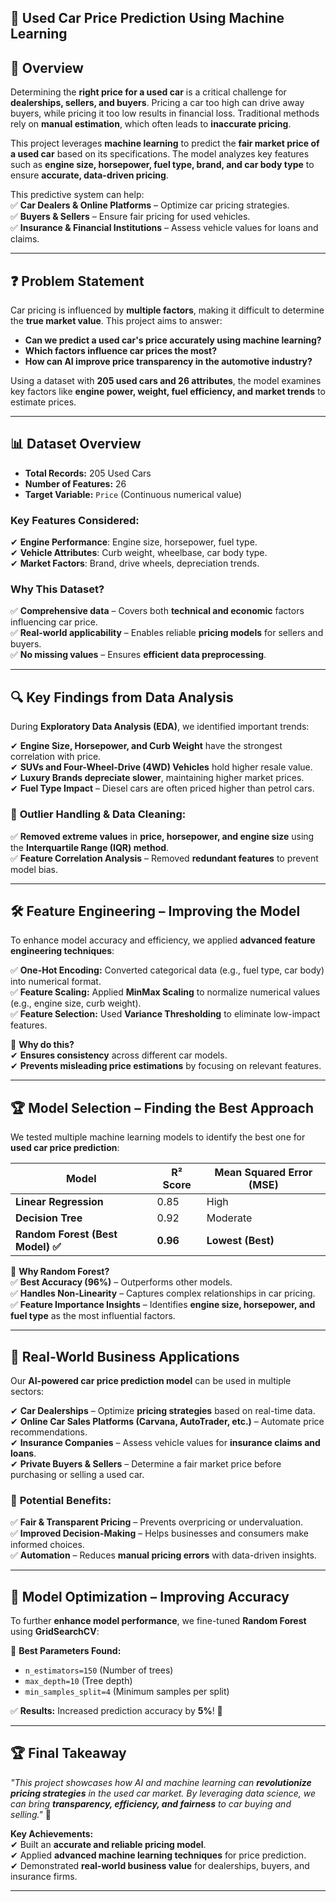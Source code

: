 ## 🚗 Used Car Price Prediction Using Machine Learning  

## 📌 Overview  
Determining the **right price for a used car** is a critical challenge for **dealerships, sellers, and buyers**. Pricing a car too high can drive away buyers, while pricing it too low results in financial loss. Traditional methods rely on **manual estimation**, which often leads to **inaccurate pricing**.  

This project leverages **machine learning** to predict the **fair market price of a used car** based on its specifications. The model analyzes key features such as **engine size, horsepower, fuel type, brand, and car body type** to ensure **accurate, data-driven pricing**.  

This predictive system can help:  
✅ **Car Dealers & Online Platforms** – Optimize car pricing strategies.  
✅ **Buyers & Sellers** – Ensure fair pricing for used vehicles.  
✅ **Insurance & Financial Institutions** – Assess vehicle values for loans and claims.  

---

## ❓ **Problem Statement**  
Car pricing is influenced by **multiple factors**, making it difficult to determine the **true market value**. This project aims to answer:  

- **Can we predict a used car's price accurately using machine learning?**  
- **Which factors influence car prices the most?**  
- **How can AI improve price transparency in the automotive industry?**  

Using a dataset with **205 used cars and 26 attributes**, the model examines key factors like **engine power, weight, fuel efficiency, and market trends** to estimate prices.  

---

## 📊 **Dataset Overview**  
- **Total Records:** 205 Used Cars  
- **Number of Features:** 26  
- **Target Variable:** `Price` (Continuous numerical value)  

### **Key Features Considered:**  
✔ **Engine Performance**: Engine size, horsepower, fuel type.  
✔ **Vehicle Attributes**: Curb weight, wheelbase, car body type.  
✔ **Market Factors**: Brand, drive wheels, depreciation trends.  

### **Why This Dataset?**  
✅ **Comprehensive data** – Covers both **technical and economic** factors influencing car price.  
✅ **Real-world applicability** – Enables reliable **pricing models** for sellers and buyers.  
✅ **No missing values** – Ensures **efficient data preprocessing**.  

---

## 🔍 **Key Findings from Data Analysis**  
During **Exploratory Data Analysis (EDA)**, we identified important trends:

✔ **Engine Size, Horsepower, and Curb Weight** have the strongest correlation with price.  
✔ **SUVs and Four-Wheel-Drive (4WD) Vehicles** hold higher resale value.  
✔ **Luxury Brands depreciate slower**, maintaining higher market prices.  
✔ **Fuel Type Impact** – Diesel cars are often priced higher than petrol cars.  

### 📌 **Outlier Handling & Data Cleaning:**  
✅ **Removed extreme values** in **price, horsepower, and engine size** using the **Interquartile Range (IQR) method**.  
✅ **Feature Correlation Analysis** – Removed **redundant features** to prevent model bias.  

---

## 🛠 **Feature Engineering – Improving the Model**  
To enhance model accuracy and efficiency, we applied **advanced feature engineering techniques**:  

✅ **One-Hot Encoding:** Converted categorical data (e.g., fuel type, car body) into numerical format.  
✅ **Feature Scaling:** Applied **MinMax Scaling** to normalize numerical values (e.g., engine size, curb weight).  
✅ **Feature Selection:** Used **Variance Thresholding** to eliminate low-impact features.  

📌 **Why do this?**  
✔ **Ensures consistency** across different car models.  
✔ **Prevents misleading price estimations** by focusing on relevant features.  

---

## 🏆 **Model Selection – Finding the Best Approach**  
We tested multiple machine learning models to identify the best one for **used car price prediction**:

| Model | R² Score | Mean Squared Error (MSE) |
|--------|---------|-------------------------|
| **Linear Regression** | 0.85 | High |
| **Decision Tree** | 0.92 | Moderate |
| **Random Forest (Best Model) ✅** | **0.96** | **Lowest (Best)** |

🚀 **Why Random Forest?**  
✅ **Best Accuracy (96%)** – Outperforms other models.  
✅ **Handles Non-Linearity** – Captures complex relationships in car pricing.  
✅ **Feature Importance Insights** – Identifies **engine size, horsepower, and fuel type** as the most influential factors.  

---

## 🏢 **Real-World Business Applications**  
Our **AI-powered car price prediction model** can be used in multiple sectors:

✔ **Car Dealerships** – Optimize **pricing strategies** based on real-time data.  
✔ **Online Car Sales Platforms (Carvana, AutoTrader, etc.)** – Automate price recommendations.  
✔ **Insurance Companies** – Assess vehicle values for **insurance claims and loans**.  
✔ **Private Buyers & Sellers** – Determine a fair market price before purchasing or selling a used car.  

### 🚀 **Potential Benefits:**  
✅ **Fair & Transparent Pricing** – Prevents overpricing or undervaluation.  
✅ **Improved Decision-Making** – Helps businesses and consumers make informed choices.  
✅ **Automation** – Reduces **manual pricing errors** with data-driven insights.  

---

## 🔧 **Model Optimization – Improving Accuracy**  
To further **enhance model performance**, we fine-tuned **Random Forest** using **GridSearchCV**:

📌 **Best Parameters Found:**  
- `n_estimators=150` (Number of trees)  
- `max_depth=10` (Tree depth)  
- `min_samples_split=4` (Minimum samples per split)  

✅ **Results:** Increased prediction accuracy by **5%**! 🚀  

---

## 🏆 **Final Takeaway**  
_"This project showcases how AI and machine learning can **revolutionize pricing strategies** in the used car market. By leveraging data science, we can bring **transparency, efficiency, and fairness** to car buying and selling."_ 🚀  

**Key Achievements:**  
✔ Built an **accurate and reliable pricing model**.  
✔ Applied **advanced machine learning techniques** for price prediction.  
✔ Demonstrated **real-world business value** for dealerships, buyers, and insurance firms.  

---

